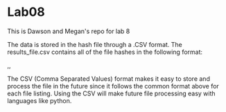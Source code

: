 # Lab08
This is Dawson and Megan's repo for lab 8

The data is stored in the hash file through a .CSV format. The results_file.csv contains all of the file hashes in the following format:

<file path>,<hash of the file>,<timestamp of the file>

The CSV (Comma Separated Values) format makes it easy to store and process the file in the future since it follows the common format above for each file listing. Using the CSV will make future file processing easy with languages like python.
